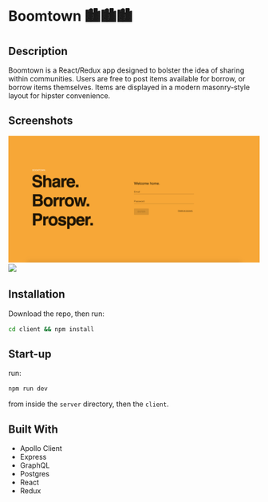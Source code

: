 # Boomtown 🏙🏙🏙

## Description

Boomtown is a React/Redux app designed to bolster the idea of sharing within communities. Users are free to post items available for borrow, or borrow items themselves. Items are displayed in a modern masonry-style layout for hipster convenience.

## Screenshots

<img src='./img/boomLogIn.png'>
<img src='./img/boomItems.png'>

## Installation

Download the repo, then run:

```bash
cd client && npm install
```

## Start-up

run:

```bash
npm run dev
```

from inside the `server` directory, then the `client`.

## Built With

- Apollo Client
- Express
- GraphQL
- Postgres
- React
- Redux
